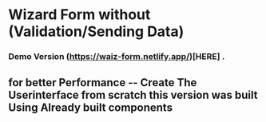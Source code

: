 # Wizard Form without (Validation/Sending Data)

### Demo Version (https://waiz-form.netlify.app/)[HERE] .

## for better Performance -- Create The Userinterface from scratch this version was built Using Already built components
